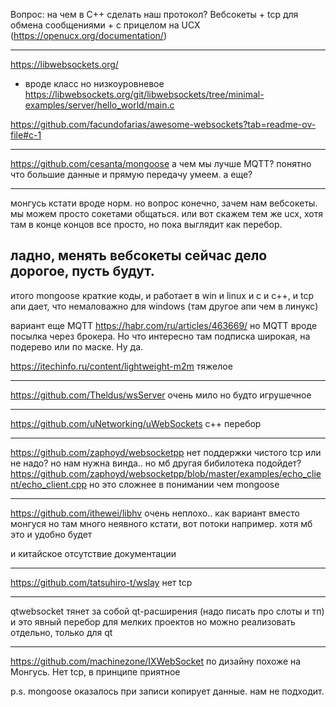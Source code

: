 Вопрос: на чем в С++ сделать наш протокол?
Вебсокеты + tcp для обмена сообщениями + с прицелом на UCX (https://openucx.org/documentation/)

----

https://libwebsockets.org/
- вроде класс но низкоуровневое
https://libwebsockets.org/git/libwebsockets/tree/minimal-examples/server/hello_world/main.c

https://github.com/facundofarias/awesome-websockets?tab=readme-ov-file#c-1

---
https://github.com/cesanta/mongoose
 а чем мы лучше MQTT? понятно что большие данные и прямую передачу умеем. а еще?
 
----
монгусь кстати вроде норм. но вопрос конечно, зачем нам вебсокеты. мы можем просто сокетами общаться.
или вот скажем тем же ucx, хотя там в конце концов все просто, но пока выглядит как перебор.

ладно, менять вебсокеты сейчас дело дорогое, пусть будут.
-----
итого mongoose краткие коды, и работает в win и linux и c и с++, и tcp апи дает,
 что немаловажно для windows (там другое апи чем в линукс)

вариант еще MQTT https://habr.com/ru/articles/463669/ 
но MQTT вроде посылка через брокера. Но что интересно там подписка широкая, на подерево или по маске.
Ну да.

https://itechinfo.ru/content/lightweight-m2m
тяжелое

----
https://github.com/Theldus/wsServer
очень мило но будто игрушечное

----
https://github.com/uNetworking/uWebSockets
с++ перебор

----
https://github.com/zaphoyd/websocketpp
нет поддержки чистого tcp
или не надо? но нам нужна винда.. но мб другая бибилотека подойдет?
https://github.com/zaphoyd/websocketpp/blob/master/examples/echo_client/echo_client.cpp
но это сложнее в понимании чем mongoose

------
https://github.com/ithewei/libhv
очень неплохо.. как вариант вместо монгуся
но там много неявного кстати, вот потоки например. хотя мб это и удобно будет

и китайское отсутствие документации

-----
https://github.com/tatsuhiro-t/wslay
нет tcp

----
qtwebsocket
тянет за собой qt-расширения (надо писать про слоты и тп) и это явный перебор для мелких проектов
но можно реализовать отдельно, только для qt

----
https://github.com/machinezone/IXWebSocket
по дизайну похоже на Монгусь. Нет tcp, в принципе приятное

p.s. mongoose оказалось при записи копирует данные. нам не подходит.